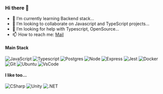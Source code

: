 ### Hi there 👋 


- 🌱 I’m currently learning Backend stack...
- 👯 I’m looking to collaborate on Javascript and TypeScript projects...
- 🤔 I’m looking for help with Typescript, OpenSource...
- 📫 How to reach me: [Mail](rubens.junqueira@outlook.com)
<!--
- 🔭 I’m currently working on ...
- 💬 Ask me about ...
- ⚡ Fun fact: ...
- -->

#### Main Stack
![JavaScript](https://img.shields.io/badge/JavaScript-F7DF1E?style=for-the-badge&logo=javascript&logoColor=black) ![Typescript](https://img.shields.io/badge/TypeScript-007ACC?style=for-the-badge&logo=typescript&logoColor=white) ![Postgres](https://img.shields.io/badge/PostgreSQL-316192?style=for-the-badge&logo=postgresql&logoColor=white) ![Node](https://img.shields.io/badge/Node.js-43853D?style=for-the-badge&logo=node.js&logoColor=white) ![Express](https://img.shields.io/badge/Express.js-404D59?style=for-the-badge&logo=express&logoColor=white) ![Jest](https://img.shields.io/badge/Jest-C21325?style=for-the-badge&logo=jest&logoColor=white) ![Docker](https://img.shields.io/badge/Docker-2CA5E0?style=for-the-badge&logo=docker&logoColor=white) ![Git](https://img.shields.io/badge/Git-F05032?style=for-the-badge&logo=git&logoColor=white) ![Ubuntu](https://img.shields.io/badge/Ubuntu-E95420?style=for-the-badge&logo=ubuntu&logoColor=white) ![VsCode](https://img.shields.io/badge/Visual_Studio_Code-0078D4?style=for-the-badge&logo=visual%20studio%20code&logoColor=white)

#### I like too...
![CSharp](https://img.shields.io/badge/c%23-%23239120.svg?&style=for-the-badge&logo=c-sharp&logoColor=white) ![Unity](https://img.shields.io/badge/Unity-100000?style=for-the-badge&logo=unity&logoColor=white) ![.NET](https://img.shields.io/badge/.NET-5C2D91?style=for-the-badge&logo=.net&logoColor=white)
